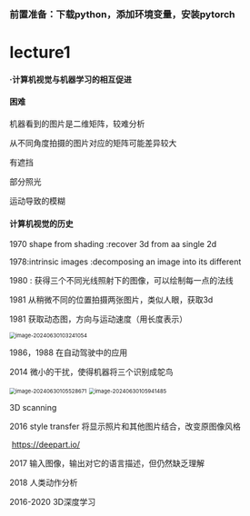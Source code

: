 ### 前置准备：下载python，添加环境变量，安装pytorch

# lecture1

#### ·计算机视觉与机器学习的相互促进

#### 困难

机器看到的图片是二维矩阵，较难分析

从不同角度拍摄的图片对应的矩阵可能差异较大

有遮挡

部分照光

运动导致的模糊

#### 计算机视觉的历史

1970 shape from shading :recover 3d from aa single 2d

1978:intrinsic images :decomposing an image into its different

1980 :  获得三个不同光线照射下的图像，可以绘制每一点的法线

1981 从稍微不同的位置拍摄两张图片，类似人眼，获取3d

1981 获取动态图，方向与运动速度（用长度表示）

<img src="C:\Users\陈皓天\AppData\Roaming\Typora\typora-user-images\image-20240630103241054.png" alt="image-20240630103241054" style="zoom:67%;" />

1986，1988 在自动驾驶中的应用

2014     微小的干扰，使得机器将三个识别成鸵鸟

<img src="C:\Users\陈皓天\AppData\Roaming\Typora\typora-user-images\image-20240630105528671.png" alt="image-20240630105528671" style="zoom:67%;" />

<img src="C:\Users\陈皓天\AppData\Roaming\Typora\typora-user-images\image-20240630105941485.png" alt="image-20240630105941485" style="zoom:67%;" />

3D scanning  

2016  style transfer 将显示照片和其他图片结合，改变原图像风格

​    https://deepart.io/

2017 输入图像，输出对它的语言描述，但仍然缺乏理解

2018 人类动作分析

2016-2020 3D深度学习